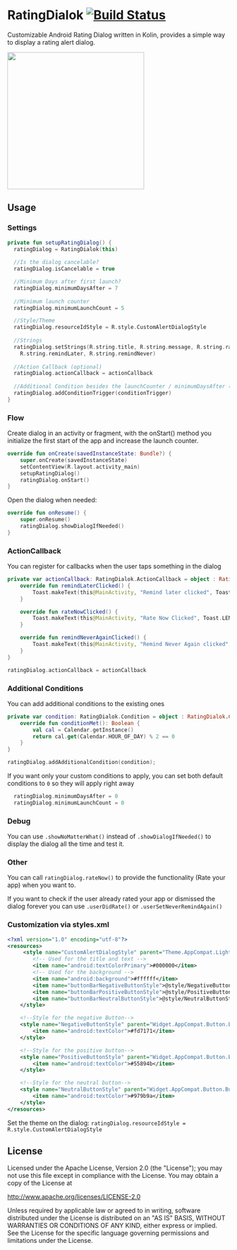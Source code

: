 # RatingDialok [![Build Status](https://travis-ci.org/chrjsorg/RatingDialok.svg?branch=master)](https://travis-ci.org/chrjsorg/RatingDialok)
Customizable Android Rating Dialog written in Kolin, provides a simple way to display a rating alert dialog.

<img src="https://raw.githubusercontent.com/chrjsorg/RatingDialok/master/screenshots/screenshot.png" width="310px">

## Usage
### Settings
```kotlin
private fun setupRatingDialog() {
  ratingDialog = RatingDialok(this)
	
  //Is the dialog cancelable?
  ratingDialog.isCancelable = true

  //Minimum Days after first launch?
  ratingDialog.minimumDaysAfter = 7
	
  //Minimum launch counter
  ratingDialog.minimumLaunchCount = 5

  //Style/Theme
  ratingDialog.resourceIdStyle = R.style.CustomAlertDialogStyle
	
  //Strings
  ratingDialog.setStrings(R.string.title, R.string.message, R.string.rateNow,
	R.string.remindLater, R.string.remindNever)
   
  //Action Callback (optional)
  ratingDialog.actionCallback = actionCallback
	
  //Additional Condition besides the launchCounter / minimumDaysAfter (optional)
  ratingDialog.addConditionTrigger(conditionTrigger)
}
```


### Flow
Create dialog in an activity or fragment, with the onStart() method you initialize the first start of the app and increase the launch counter.

```kotlin
override fun onCreate(savedInstanceState: Bundle?) {
    super.onCreate(savedInstanceState)
    setContentView(R.layout.activity_main)
    setupRatingDialog()
    ratingDialog.onStart()
}
```

Open the dialog when needed:

```kotlin
override fun onResume() {
    super.onResume()
    ratingDialog.showDialogIfNeeded()
}
```

### ActionCallback
You can register for callbacks when the user taps something in the dialog

```kotlin
private var actionCallback: RatingDialok.ActionCallback = object : RatingDialok.ActionCallback {
    override fun remindLaterClicked() {
        Toast.makeText(this@MainActivity, "Remind later clicked", Toast.LENGTH_SHORT).show()
    }

    override fun rateNowClicked() {
        Toast.makeText(this@MainActivity, "Rate Now Clicked", Toast.LENGTH_SHORT).show()
    }

    override fun remindNeverAgainClicked() {
        Toast.makeText(this@MainActivity, "Remind Never Again clicked", Toast.LENGTH_SHORT).show()
    }
}

ratingDialog.actionCallback = actionCallback
```

### Additional Conditions
You can add additional conditions to the existing ones

```kotlin
private var condition: RatingDialok.Condition = object : RatingDialok.Condition {
    override fun conditionMet(): Boolean {
        val cal = Calendar.getInstance()
        return cal.get(Calendar.HOUR_OF_DAY) % 2 == 0
    }
}

ratingDialog.addAdditionalCondition(condition);
```
If you want only your custom conditions to apply, you can set both default conditions to `0` so they will apply right away

```kotlin
  ratingDialog.minimumDaysAfter = 0
  ratingDialog.minimumLaunchCount = 0
```
### Debug
You can use `.showNoMatterWhat()` instead of `.showDialogIfNeeded()` to display the dialog all the time and test it.

### Other
You can call `ratingDialog.rateNow()` to provide the functionality (Rate your app) when you want to.

If you want to check if the user already rated your app or dismissed the dialog forever you can use `.userDidRate()` or `.userSetNeverRemindAgain()`

### Customization via styles.xml

```xml
<?xml version="1.0" encoding="utf-8"?>
<resources>
     <style name="CustomAlertDialogStyle" parent="Theme.AppCompat.Light.Dialog.Alert">
        <!-- Used for the title and text -->
        <item name="android:textColorPrimary">#000000</item>
        <!-- Used for the background -->
        <item name="android:background">#ffffff</item>
        <item name="buttonBarNegativeButtonStyle">@style/NegativeButtonStyle</item>
        <item name="buttonBarPositiveButtonStyle">@style/PositiveButtonStyle</item>
        <item name="buttonBarNeutralButtonStyle">@style/NeutralButtonStyle</item>
    </style>

    <!--Style for the negative Button-->
    <style name="NegativeButtonStyle" parent="Widget.AppCompat.Button.ButtonBar.AlertDialog">
        <item name="android:textColor">#fd7171</item>
    </style>

    <!--Style for the positive button-->
    <style name="PositiveButtonStyle" parent="Widget.AppCompat.Button.ButtonBar.AlertDialog">
        <item name="android:textColor">#55894b</item>
    </style>

    <!--Style for the neutral button-->
    <style name="NeutralButtonStyle" parent="Widget.AppCompat.Button.ButtonBar.AlertDialog">
        <item name="android:textColor">#979b9a</item>
    </style>
</resources>
```

Set the theme on the dialog: `ratingDialog.resourceIdStyle = R.style.CustomAlertDialogStyle`
## License

Licensed under the Apache License, Version 2.0 (the "License");
you may not use this file except in compliance with the License.
You may obtain a copy of the License at

   http://www.apache.org/licenses/LICENSE-2.0

Unless required by applicable law or agreed to in writing, software
distributed under the License is distributed on an "AS IS" BASIS,
WITHOUT WARRANTIES OR CONDITIONS OF ANY KIND, either express or implied.
See the License for the specific language governing permissions and
limitations under the License.
